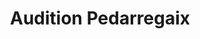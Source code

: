 ---
title: "Audition Pedarregaix"
url: /saint-jean-de-luz/audition-pedarregaix/
shop: les appareils auditifs
---